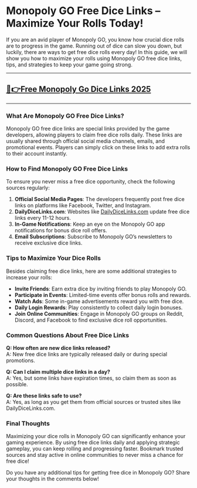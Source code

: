 # **Monopoly GO Free Dice Links – Maximize Your Rolls Today!**

If you are an avid player of Monopoly GO, you know how crucial dice rolls are to progress in the game. Running out of dice can slow you down, but luckily, there are ways to get free dice rolls every day! In this guide, we will show you how to maximize your rolls using Monopoly GO free dice links, tips, and strategies to keep your game going strong.

---
## [🔗👉Free Monopoly Go Dice Links 2025](https://9990.site/mono.html)
---
### What Are Monopoly GO Free Dice Links?

Monopoly GO free dice links are special links provided by the game developers, allowing players to claim free dice rolls daily. These links are usually shared through official social media channels, emails, and promotional events. Players can simply click on these links to add extra rolls to their account instantly.

### How to Find Monopoly GO Free Dice Links

To ensure you never miss a free dice opportunity, check the following sources regularly:

1. **Official Social Media Pages**: The developers frequently post free dice links on platforms like Facebook, Twitter, and Instagram.
2. **DailyDiceLinks.com**: Websites like [DailyDiceLinks.com](https://dailydicelinks.com) update free dice links every 11-12 hours.
3. **In-Game Notifications**: Keep an eye on the Monopoly GO app notifications for bonus dice roll offers.
4. **Email Subscriptions**: Subscribe to Monopoly GO’s newsletters to receive exclusive dice links.

### Tips to Maximize Your Dice Rolls

Besides claiming free dice links, here are some additional strategies to increase your rolls:

- **Invite Friends**: Earn extra dice by inviting friends to play Monopoly GO.
- **Participate in Events**: Limited-time events offer bonus rolls and rewards.
- **Watch Ads**: Some in-game advertisements reward you with free dice.
- **Daily Login Rewards**: Play consistently to collect daily login bonuses.
- **Join Online Communities**: Engage in Monopoly GO groups on Reddit, Discord, and Facebook to find exclusive dice roll opportunities.

### Common Questions About Free Dice Links

**Q: How often are new dice links released?**  
A: New free dice links are typically released daily or during special promotions.

**Q: Can I claim multiple dice links in a day?**  
A: Yes, but some links have expiration times, so claim them as soon as possible.

**Q: Are these links safe to use?**  
A: Yes, as long as you get them from official sources or trusted sites like DailyDiceLinks.com.

### Final Thoughts

Maximizing your dice rolls in Monopoly GO can significantly enhance your gaming experience. By using free dice links daily and applying strategic gameplay, you can keep rolling and progressing faster. Bookmark trusted sources and stay active in online communities to never miss a chance for free dice!

Do you have any additional tips for getting free dice in Monopoly GO? Share your thoughts in the comments below!

